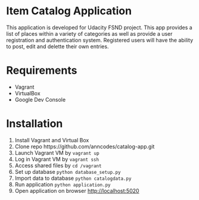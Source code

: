 # Item Catalog Application
This application is developed for Udacity FSND project.  This app provides a list of places within a variety of categories as well as provide a user registration and authentication system.  Registered users will have the ability to post, edit and delette their own entries.

# Requirements
<ul>
	<li>Vagrant</li>
	<li>VirtualBox</li>
	<li>Google Dev Console</li>
</ul>

# Installation
<ol>
	<li>Install Vagrant and Virtual Box</li>
	<li>Clone repo https://github.com/anncodes/catalog-app.git</li>
	<li>Launch Vagrant VM by <code>vagrant up</code></li>
	<li>Log in Vagrant VM by <code>vagrant ssh</code></li>
	<li>Access shared files by <code>cd /vagrant</code></li>
	<li>Set up database <code>python database_setup.py</code></li>
	<li>Import data to database <code>python catalogdata.py</code></li>
	<li>Run application <code>python application.py</code></li>
	<li>Open application on browser <a href="http://localhost:5020">http://localhost:5020</a></li>
</ol>


